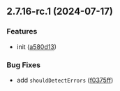 

## 2.7.16-rc.1 (2024-07-17)


### Features

* init ([a580d13](https://github.com/CyanSalt/compiler-sfc/commit/a580d1333d4c15fd1032c26831dd0b512e6adc4f))


### Bug Fixes

* add `shouldDetectErrors` ([f0375ff](https://github.com/CyanSalt/compiler-sfc/commit/f0375ff40025c5d01933601e97921e0d52b1ebfb))
